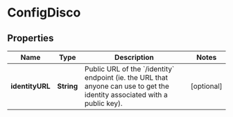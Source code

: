 

# ConfigDisco

## Properties

Name | Type | Description | Notes
------------ | ------------- | ------------- | -------------
**identityURL** | **String** | Public URL of the &#x60;/identity&#x60; endpoint (ie. the URL that anyone can use to get the identity associated with a public key).  |  [optional]



